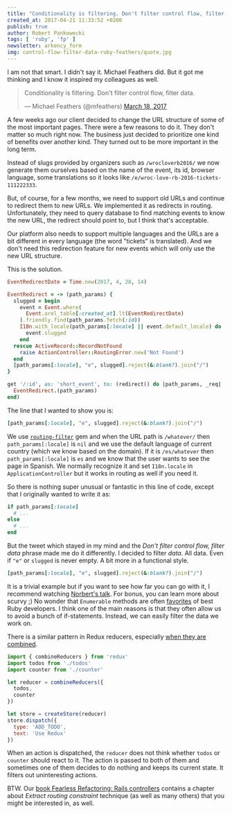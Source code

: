 ```yaml
---
title: "Conditionality is filtering. Don't filter control flow, filter data."
created_at: 2017-04-21 11:33:52 +0200
publish: true
author: Robert Pankowecki
tags: [ 'ruby', 'fp' ]
newsletter: arkency_form
img: control-flow-filter-data-ruby-feathers/quote.jpg
---
```


I am not that smart. I didn't say it. Michael Feathers did.
But it got me thinking and I know it inspired my colleagues as well.

<!-- more -->

<blockquote class="twitter-tweet" data-lang="en"><p lang="en" dir="ltr">Conditionality is filtering. Don&#39;t filter control flow, filter data.</p>&mdash; Michael Feathers (@mfeathers) <a href="https://twitter.com/mfeathers/status/843074339322970112">March 18, 2017</a></blockquote>
<script async src="//platform.twitter.com/widgets.js" charset="utf-8"></script>

A few weeks ago our client decided to change the URL structure of some of the
most important pages. There were a few reasons to do it. They don't matter so much right now.
The business just decided to prioritize one kind of benefits over another kind. They turned
out to be more important in the long term.

Instead of slugs provided by organizers such as `/wrocloverb2016/`
we now generate them ourselves based on the name of the event, its id, browser language,
some translations so it looks like `/e/wroc-love-rb-2016-tickets-111222333`.

But, of course, for a few months, we need to support old URLs and continue to
redirect them to new URLs. We implemented it as redirects in routing.
Unfortunately, they need to query database to find matching events to know
the new URL, the redirect should point to, but I think that's acceptable.

Our platform also needs to support multiple languages and the URLs are a bit different
in every language (the word "tickets" is translated). And we don't need this redirection
feature for new events which will only use the new URL structure.

This is the solution.

```ruby
EventRedirectDate = Time.new(2017, 4, 28, 14)

EventRedirect = -> (path_params) {
  slugged = begin
    event = Event.where(
      Event.arel_table[:created_at].lt(EventRedirectDate)
    ).friendly.find(path_params.fetch(:id))
    I18n.with_locale(path_params[:locale] || event.default_locale) do
      event.slugged
    end
  rescue ActiveRecord::RecordNotFound
    raise ActionController::RoutingError.new('Not Found')
  end
  [path_params[:locale], "e", slugged].reject(&:blank?).join("/")
}
```

```ruby
get '/:id', as: 'short_event', to: (redirect() do |path_params, _req|
  EventRedirect.(path_params)
end)
```

The line that I wanted to show you is:

```ruby
[path_params[:locale], "e", slugged].reject(&:blank?).join("/")
```

We use [`routing-filter`](https://github.com/svenfuchs/routing-filter) gem and when the
URL path is `/whatever/` then `path_params[:locale]` is `nil` and we use the default language 
of current country (which we know based on the domain). If it is `/es/whatever` then 
`path_params[:locale]` is `es` and we know that the user wants to see the page in
Spanish. We normally recognize it and set `I18n.locale` in `ApplicationController`
but it works in routing as well if you need it.

So there is nothing super unusual or fantastic in this line of code,
except that I originally wanted to write it as:

```ruby
if path_params[:locale]
  # ...
else
  # ...
end
```

But the tweet which stayed in my mind and the _Don't filter control flow, filter data_ phrase
made me do it differently. I decided to filter _data_. All data. Even if `"e"` or `slugged` is
never empty. A bit more in a functional style.

```ruby
[path_params[:locale], "e", slugged].reject(&:blank?).join("/")
```

It is a trivial example but if you want to see how far you can go with it,
I recommend watching [Norbert's talk](https://www.youtube.com/watch?v=l5ML_4WnAWg). For bonus, you
can learn more about scurvy ;) No wonder that `Enumerable` methods are
often [favorites](https://www.reddit.com/r/ruby/comments/665esj/whats_your_favorite_rubyrails_method/dgfrcxf/)
of best Ruby developers. I think one of the main reasons is that they often allow us to
avoid a bunch of if-statements. Instead, we can easily filter the data we work on.

There is a similar pattern in Redux reducers, especially [when they are combined](http://redux.js.org/docs/api/combineReducers.html).

```javascript
import { combineReducers } from 'redux'
import todos from './todos'
import counter from './counter'

let reducer = combineReducers({
  todos,
  counter
})

let store = createStore(reducer)
store.dispatch({
  type: 'ADD_TODO',
  text: 'Use Redux'
})
```

When an action is dispatched, the `reducer` does not think whether `todos` or `counter` should
react to it. The action is passed to both of them and sometimes one of them decides to do nothing
and keeps its current state. It filters out uninteresting actions.

BTW. Our [book Fearless Refactoring: Rails controllers](http://rails-refactoring.com/) contains a chapter
about _Extract routing constraint_ technique (as well as many others) that you might be interested in, as well.
